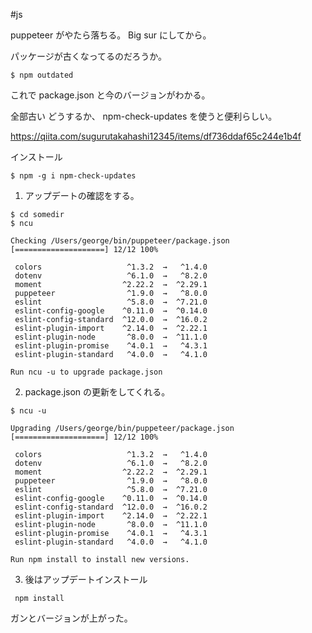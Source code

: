 #js 

puppeteer がやたら落ちる。
Big sur にしてから。

パッケージが古くなってるのだろうか。

```shell
$ npm outdated
```
これで package.json と今のバージョンがわかる。

全部古い
どうするか、
npm-check-updates を使うと便利らしい。

https://qiita.com/sugurutakahashi12345/items/df736ddaf65c244e1b4f


インストール
```shell
$ npm -g i npm-check-updates
```

1. アップデートの確認をする。
```shell
$ cd somedir
$ ncu

Checking /Users/george/bin/puppeteer/package.json
[====================] 12/12 100%

 colors                   ^1.3.2  →   ^1.4.0
 dotenv                   ^6.1.0  →   ^8.2.0
 moment                  ^2.22.2  →  ^2.29.1
 puppeteer                ^1.9.0  →   ^8.0.0
 eslint                   ^5.8.0  →  ^7.21.0
 eslint-config-google    ^0.11.0  →  ^0.14.0
 eslint-config-standard  ^12.0.0  →  ^16.0.2
 eslint-plugin-import    ^2.14.0  →  ^2.22.1
 eslint-plugin-node       ^8.0.0  →  ^11.1.0
 eslint-plugin-promise    ^4.0.1  →   ^4.3.1
 eslint-plugin-standard   ^4.0.0  →   ^4.1.0

Run ncu -u to upgrade package.json

```

2. package.json の更新をしてくれる。

```shell
$ ncu -u

Upgrading /Users/george/bin/puppeteer/package.json
[====================] 12/12 100%

 colors                   ^1.3.2  →   ^1.4.0
 dotenv                   ^6.1.0  →   ^8.2.0
 moment                  ^2.22.2  →  ^2.29.1
 puppeteer                ^1.9.0  →   ^8.0.0
 eslint                   ^5.8.0  →  ^7.21.0
 eslint-config-google    ^0.11.0  →  ^0.14.0
 eslint-config-standard  ^12.0.0  →  ^16.0.2
 eslint-plugin-import    ^2.14.0  →  ^2.22.1
 eslint-plugin-node       ^8.0.0  →  ^11.1.0
 eslint-plugin-promise    ^4.0.1  →   ^4.3.1
 eslint-plugin-standard   ^4.0.0  →   ^4.1.0

Run npm install to install new versions.

```

3. 後はアップデートインストール

```shell
 npm install
```

ガンとバージョンが上がった。

